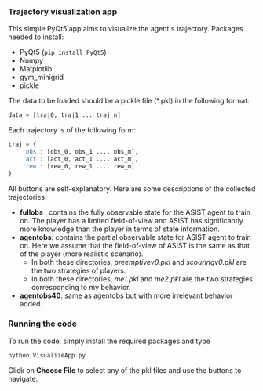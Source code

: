 ### Trajectory visualization app

This simple PyQt5 app aims to visualize the agent's trajectory.
Packages needed to install:
- PyQt5 (`pip install PyQt5`)
- Numpy
- Matplotlib
- gym_minigrid
- pickle



The data to be loaded should be a pickle file (*.pkl) in the following format:

``` python
data = [traj0, traj1 ... traj_n]
```

Each trajectory is of the following form:

```python
traj = {
	'obs': [obs_0, obs_1 .... obs_m],
	'act': [act_0, act_1 .... act_m],
	'rew': [rew_0, rew_1 .... rew_m]
}
```

All buttons are self-explanatory. Here are some descriptions of the collected trajectories:

- **fullobs** : contains the fully observable state for the ASIST agent to train on. The player has a limited field-of-view and ASIST has significantly more knowledge than the player in terms of state information.
- **agentobs**: contains the partial observable state for ASIST agent to train on. Here we assume that the field-of-view of ASIST is the same as that of the player (more realistic scenario). 
  - In both these directories, *preemptivev0.pkl* and *scouringv0.pkl* are the two strategies of players.
  - In both these directories, *me1.pkl* and *me2.pkl* are the two strategies corresponding to my behavior. 
- **agentobs40**: same as agentobs but with more irrelevant behavior added.



### Running the code

To run the code, simply install the required packages and type

```bash
python VisualizeApp.py
```

Click on **Choose File** to select any of the pkl files and use the buttons to navigate.

